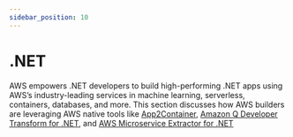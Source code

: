 ```yaml
---
sidebar_position: 10
---
```


# .NET
AWS empowers .NET developers to build high-performing .NET apps using AWS’s industry-leading services in machine learning, serverless, containers, databases, and more. This section discusses how AWS builders are leveraging AWS native tools like [App2Container](https://aws.amazon.com/app2container/), [Amazon Q Developer Transform for .NET](https://aws.amazon.com/visual-studio-net/), and [AWS Microservice Extractor for .NET](https://aws.amazon.com/microservice-extractor/)

